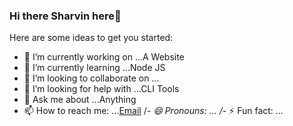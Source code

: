 ### Hi there  Sharvin here👋



Here are some ideas to get you started:

- 🔭 I’m currently working on ...A Website
- 🌱 I’m currently learning ...Node JS
- 👯 I’m looking to collaborate on ...
- 🤔 I’m looking for help with ...CLI Tools
- 💬 Ask me about ...Anything
- 📫 How to reach me: ...[Email](mailto:sharvinpharande@gmail.com)
/*- 😄 Pronouns: ...
/*- ⚡ Fun fact: ...

